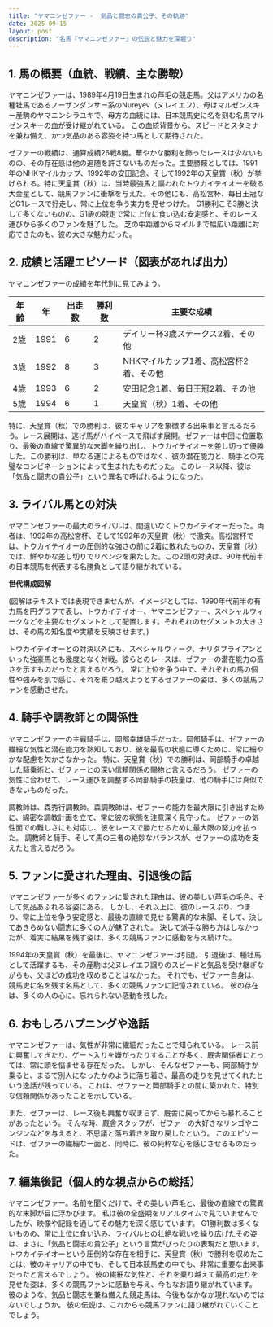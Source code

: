 ```yaml
---
title: "ヤマニンゼファー -  気品と闘志の貴公子、その軌跡"
date: 2025-09-15
layout: post
description: "名馬『ヤマニンゼファー』の伝説と魅力を深堀り"
---
```


## 1. 馬の概要（血統、戦績、主な勝鞍）

ヤマニンゼファーは、1989年4月19日生まれの芦毛の競走馬。父はアメリカの名種牡馬であるノーザンダンサー系のNureyev（ヌレイエフ）、母はマルゼンスキー産駒のヤマニンシラユキで、母方の血統には、日本競馬史に名を刻む名馬マルゼンスキーの血が受け継がれている。  この血統背景から、スピードとスタミナを兼ね備え、かつ気品のある容姿を持つ馬として期待された。

ゼファーの戦績は、通算成績26戦8勝。華やかな勝利を飾ったレースは少ないものの、その存在感は他の追随を許さないものだった。主要勝鞍としては、1991年のNHKマイルカップ、1992年の安田記念、そして1992年の天皇賞（秋）が挙げられる。特に天皇賞（秋）は、当時最強馬と謳われたトウカイテイオーを破る大金星として、競馬ファンに衝撃を与えた。その他にも、高松宮杯、毎日王冠などG1レースで好走し、常に上位を争う実力を見せつけた。  G1勝利こそ3勝と決して多くないものの、G1級の競走で常に上位に食い込む安定感と、そのレース運びから多くのファンを魅了した。  芝の中距離からマイルまで幅広い距離に対応できたのも、彼の大きな魅力だった。


## 2. 成績と活躍エピソード（図表があれば出力）

ヤマニンゼファーの成績を年代別に見てみよう。

| 年齢 | 年 | 出走数 | 勝利数 | 主要な成績 |
|---|---|---|---|---|
| 2歳 | 1991 | 6 | 2 |  デイリー杯3歳ステークス2着、その他 |
| 3歳 | 1992 | 8 | 3 | NHKマイルカップ1着、高松宮杯2着、その他 |
| 4歳 | 1993 | 6 | 2 | 安田記念1着、毎日王冠2着、その他 |
| 5歳 | 1994 | 6 | 1 | 天皇賞（秋）1着、その他 |


特に、天皇賞（秋）での勝利は、彼のキャリアを象徴する出来事と言えるだろう。レース展開は、逃げ馬がハイペースで飛ばす展開。ゼファーは中団に位置取り、最後の直線で驚異的な末脚を繰り出し、トウカイテイオーを差し切って優勝した。この勝利は、単なる運によるものではなく、彼の潜在能力と、騎手との完璧なコンビネーションによって生まれたものだった。  このレース以降、彼は「気品と闘志の貴公子」という異名で呼ばれるようになった。


## 3. ライバル馬との対決

ヤマニンゼファーの最大のライバルは、間違いなくトウカイテイオーだった。両者は、1992年の高松宮杯、そして1992年の天皇賞（秋）で激突。高松宮杯では、トウカイテイオーの圧倒的な強さの前に2着に敗れたものの、天皇賞（秋）では、鮮やかな差し切りでリベンジを果たした。この2頭の対決は、90年代前半の日本競馬を代表する名勝負として語り継がれている。

**世代構成図解**

(図解はテキストでは表現できませんが、イメージとしては、1990年代前半の有力馬を円グラフで表し、トウカイテイオー、ヤマニンゼファー、スペシャルウィークなどを主要なセグメントとして配置します。それぞれのセグメントの大きさは、その馬の知名度や実績を反映させます。)

トウカイテイオーとの対決以外にも、スペシャルウィーク、ナリタブライアンといった強豪馬とも幾度となく対戦。彼らとのレースは、ゼファーの潜在能力の高さを示すものだったと言えるだろう。  常に上位を争う中で、それぞれの馬の個性や強みを肌で感じ、それを乗り越えようとするゼファーの姿は、多くの競馬ファンを感動させた。


## 4. 騎手や調教師との関係性

ヤマニンゼファーの主戦騎手は、岡部幸雄騎手だった。岡部騎手は、ゼファーの繊細な気性と潜在能力を熟知しており、彼を最高の状態に導くために、常に細やかな配慮を欠かさなかった。  特に、天皇賞（秋）での勝利は、岡部騎手の卓越した騎乗術と、ゼファーとの深い信頼関係の賜物と言えるだろう。  ゼファーの気性に合わせて、レース運びを調整する岡部騎手の技量は、他の騎手には真似できないものだった。

調教師は、森秀行調教師。森調教師は、ゼファーの能力を最大限に引き出すために、綿密な調教計画を立て、常に彼の状態を注意深く見守った。  ゼファーの気性面での難しさにも対応し、彼をレースで勝たせるために最大限の努力を払った。  調教師と騎手、そして馬の三者の絶妙なバランスが、ゼファーの成功を支えたと言えるだろう。


## 5. ファンに愛された理由、引退後の話

ヤマニンゼファーが多くのファンに愛された理由は、彼の美しい芦毛の毛色、そして気品あふれる容姿にある。  しかし、それ以上に、彼のレースぶり、つまり、常に上位を争う安定感と、最後の直線で見せる驚異的な末脚、そして、決してあきらめない闘志に多くの人が魅了された。  決して派手な勝ち方はしなかったが、着実に結果を残す姿は、多くの競馬ファンに感動を与え続けた。

1994年の天皇賞（秋）を最後に、ヤマニンゼファーは引退。  引退後は、種牡馬として活躍するも、その産駒は父ヌレイエフ譲りのスピードと気品を受け継ぎながらも、父ほどの成功を収めることはなかった。  それでも、ゼファー自身は、競馬史に名を残す名馬として、多くの競馬ファンに記憶されている。  彼の存在は、多くの人の心に、忘れられない感動を残した。


## 6. おもしろハプニングや逸話

ヤマニンゼファーは、気性が非常に繊細だったことで知られている。  レース前に興奮しすぎたり、ゲート入りを嫌がったりすることが多く、厩舎関係者にとっては、常に頭を悩ませる存在だった。  しかし、そんなゼファーも、岡部騎手が乗ると、まるで別人になったかのように落ち着き、最高の走りを見せてくれたという逸話が残っている。  これは、ゼファーと岡部騎手との間に築かれた、特別な信頼関係があったことを示している。

また、ゼファーは、レース後も興奮が収まらず、厩舎に戻ってからも暴れることがあったという。  そんな時、厩舎スタッフが、ゼファーの大好きなリンゴやニンジンなどを与えると、不思議と落ち着きを取り戻したという。  このエピソードは、ゼファーの繊細な一面と、同時に、彼の純粋な心を感じさせるものだった。


## 7. 編集後記（個人的な視点からの総括）

ヤマニンゼファー。名前を聞くだけで、その美しい芦毛と、最後の直線での驚異的な末脚が目に浮かびます。  私は彼の全盛期をリアルタイムで見ていませんでしたが、映像や記録を通してその魅力を深く感じています。  G1勝利数は多くないものの、常に上位に食い込み、ライバルとの壮絶な戦いを繰り広げたその姿は、まさに「気品と闘志の貴公子」という言葉がぴったりの表現だと思います。  トウカイテイオーという圧倒的な存在を相手に、天皇賞（秋）で勝利を収めたことは、彼のキャリアの中でも、そして日本競馬史の中でも、非常に重要な出来事だったと言えるでしょう。  彼の繊細な気性と、それを乗り越えて最高の走りを見せた姿は、多くの競馬ファンに感動を与え、今もなお語り継がれています。  彼のような、気品と闘志を兼ね備えた競走馬は、今後もなかなか現れないのではないでしょうか。  彼の伝説は、これからも競馬ファンに語り継がれていくことでしょう。
